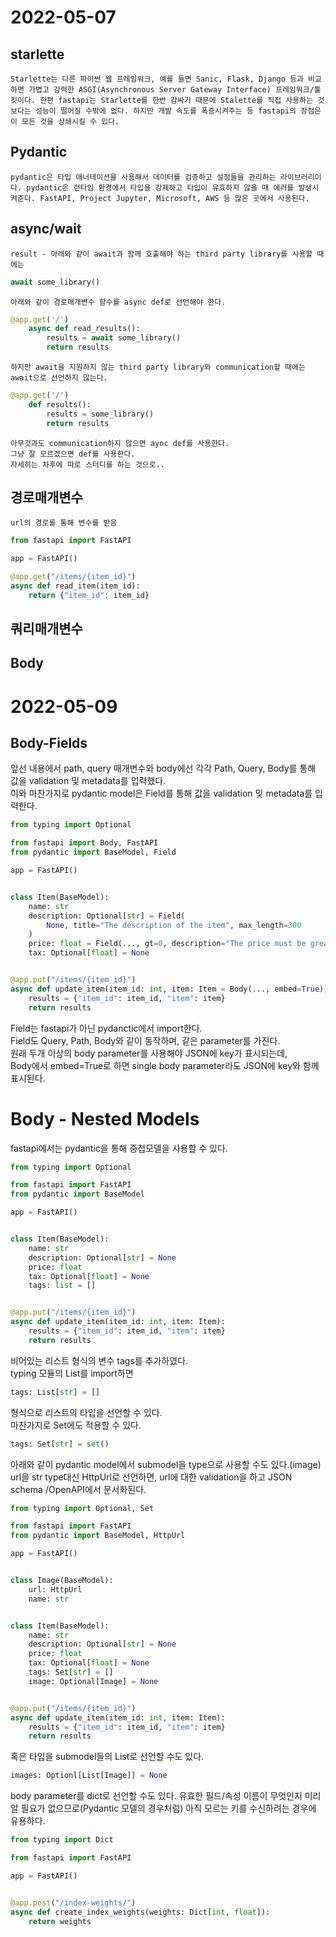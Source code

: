 # 2022-05-07
## starlette
    Starlette는 다른 파이썬 웹 프레임워크, 예를 들면 Sanic, Flask, Django 등과 비교하면 가볍고 강력한 ASGI(Asynchronous Server Gateway Interface) 프레임워크/툴킷이다. 한편 fastapi는 Starlette를 한번 감싸기 때문에 Stalette를 직접 사용하는 것보다는 성능이 떨어질 수밖에 없다. 하지만 개발 속도를 폭증시켜주는 등 fastapi의 장점은 이 모든 것을 상쇄시킬 수 있다. 

## Pydantic
    pydantic은 타입 애너테이션을 사용해서 데이터를 검증하고 설정들을 관리하는 라이브러리이다. pydantic은 런타임 환경에서 타입을 강제하고 타입이 유효하지 않을 때 에러를 발생시켜준다. FastAPI, Project Jupyter, Microsoft, AWS 등 많은 곳에서 사용된다.

## async/wait
    result - 아래와 같이 await과 함께 호출해야 하는 third party library를 사용할 때에는 
``` python
await some_library()
```
    아래와 같이 경로매개변수 함수를 async def로 선언해야 한다.
``` python
@app.get('/')
    async def read_results():
        results = await some_library()
        return results
```
    하지만 await을 지원하지 않는 third party library와 communication할 때에는 await으로 선언하지 않는다.
``` python
@app.get('/')
    def results():
        results = some_library()
        return results
```
    아무것과도 communication하지 않으면 aync def를 사용한다.  
    그냥 잘 모르겠으면 def를 사용한다.  
    자세히는 차후에 따로 스터디를 하는 것으로..

## 경로매개변수
    url의 경로를 통해 변수를 받음 
``` python 
from fastapi import FastAPI

app = FastAPI()

@app.get("/items/{item_id}")
async def read_item(item_id):
    return {"item_id": item_id}
```
## 쿼리매개변수

## Body

# 2022-05-09
## Body-Fields
앞선 내용에서 path, query 매개변수와 body에선 각각 Path, Query, Body를 통해 값을 validation 및 metadata를 입력했다.   
이와 마찬가지로 pydantic model은 Field를 통해 값을 validation 및 metadata를 입력한다.
``` python
from typing import Optional

from fastapi import Body, FastAPI
from pydantic import BaseModel, Field

app = FastAPI()


class Item(BaseModel):
    name: str
    description: Optional[str] = Field(
        None, title="The description of the item", max_length=300
    )
    price: float = Field(..., gt=0, description="The price must be greater than zero")
    tax: Optional[float] = None


@app.put("/items/{item_id}")
async def update_item(item_id: int, item: Item = Body(..., embed=True)):
    results = {"item_id": item_id, "item": item}
    return results
```
Field는 fastapi가 아닌 pydanctic에서 import한다.  
Field도 Query, Path, Body와 같이 동작하며, 같은 parameter를 가진다.  
원래 두개 이상의 body parameter를 사용해야 JSON에 key가 표시되는데,  
Body에서 embed=True로 하면 single body parameter라도 JSON에 key와 함께 표시된다.

# Body - Nested Models
fastapi에서는 pydantic을 통해 중첩모델을 사용할 수 있다.
``` python
from typing import Optional

from fastapi import FastAPI
from pydantic import BaseModel

app = FastAPI()


class Item(BaseModel):
    name: str
    description: Optional[str] = None
    price: float
    tax: Optional[float] = None
    tags: list = []


@app.put("/items/{item_id}")
async def update_item(item_id: int, item: Item):
    results = {"item_id": item_id, "item": item}
    return results
```
비어있는 리스트 형식의 변수 tags를 추가하였다.  
typing 모듈의 List를 import하면
``` python
tags: List[str] = [] 
```
형식으로 리스트의 타입을 선언할 수 있다.  
마찬가지로 Set에도 적용할 수 있다.
``` python
tags: Set[str] = set()
```
아래와 같이 pydantic model에서 submodel을 type으로 사용할 수도 있다.(image)
url을 str type대신 HttpUrl로 선언하면, url에 대한 validation을 하고 JSON schema /OpenAPI에서 문서화된다.
``` python
from typing import Optional, Set

from fastapi import FastAPI
from pydantic import BaseModel, HttpUrl

app = FastAPI()


class Image(BaseModel):
    url: HttpUrl
    name: str


class Item(BaseModel):
    name: str
    description: Optional[str] = None
    price: float
    tax: Optional[float] = None
    tags: Set[str] = []
    image: Optional[Image] = None


@app.put("/items/{item_id}")
async def update_item(item_id: int, item: Item):
    results = {"item_id": item_id, "item": item}
    return results
```

혹은 타입을 submodel들의 List로 선언할 수도 있다.
``` python
images: Optionl[List[Image]] = None
```

body parameter를 dict로 선언할 수도 있다. 유효한 필드/속성 이름이 무엇인지 미리 알 필요가 없으므로(Pydantic 모델의 경우처럼) 아직 모르는 키를 수신하려는 경우에 유용하다.
``` python
from typing import Dict

from fastapi import FastAPI

app = FastAPI()


@app.post("/index-weights/")
async def create_index_weights(weights: Dict[int, float]):
    return weights
```